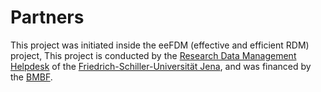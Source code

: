 # Partners

This project was initiated inside the eeFDM (effective and efficient RDM) project, This project is conducted by the [Research Data Management Helpdesk](http://www.researchdata.uni-jena.de) of the [Friedrich-Schiller-Universität Jena](https://www.uni-jena.de), and was financed by the [BMBF](https://www.bmbf.de).
